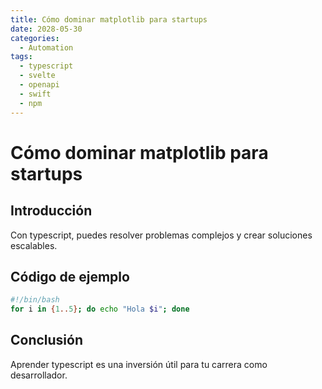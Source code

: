```yaml
---
title: Cómo dominar matplotlib para startups
date: 2028-05-30
categories:
  - Automation
tags:
  - typescript
  - svelte
  - openapi
  - swift
  - npm
---
```


# Cómo dominar matplotlib para startups

## Introducción

Con typescript, puedes resolver problemas complejos y crear soluciones escalables.

## Código de ejemplo

```bash
#!/bin/bash
for i in {1..5}; do echo "Hola $i"; done
```

## Conclusión

Aprender typescript es una inversión útil para tu carrera como desarrollador.